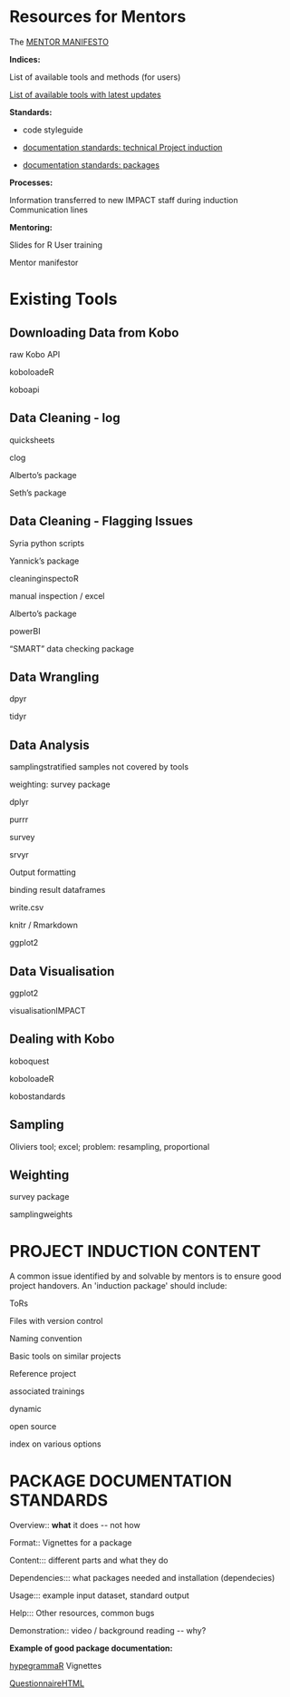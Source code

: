 # Resources for Mentors

The [MENTOR MANIFESTO](https://docs.google.com/document/d/1UFQSxqe6rjn9ouURwz09yC5_AqW7bqLbD0N_EKM5stQ/)

**Indices:**

List of available tools and methods (for users)

[List of available tools with latest
updates](https://docs.google.com/spreadsheets/d/17W58YnJAmeE3lSNVrIjvQaFwz83pfIiety8LTTTPOdI/edit#gid=809258519)

**Standards:**

-   code styleguide

-   [documentation standards: technical Project
    induction](https://docs.google.com/document/d/1uGhgCxbjoHPE8FdquklZxBMV-O68VKHlzP5_QdOPy6k/edit)

-   [documentation standards:
    packages](https://docs.google.com/document/d/1cZIX3Y5Iya0v8vxAT9hdXsXd-u5-fGQujTV7Oq9JVtg/edit)

**Processes:**

Information transferred to new IMPACT staff during induction  
Communication lines

**Mentoring:**

Slides for R User training

Mentor manifestor



# Existing Tools

## Downloading Data from Kobo

raw Kobo API

koboloadeR

koboapi

## Data Cleaning - log

quicksheets

clog

Alberto’s package

Seth’s package

## Data Cleaning - Flagging Issues

Syria python scripts

Yannick’s package

cleaninginspectoR

manual inspection / excel

Alberto’s package

powerBI

“SMART” data checking package

## Data Wrangling

dpyr

tidyr

## Data Analysis

samplingstratified samples not covered by tools

weighting: survey package

dplyr

purrr

survey

srvyr

Output formatting

binding result dataframes

write.csv

knitr / Rmarkdown

ggplot2

## Data Visualisation

ggplot2

visualisationIMPACT

## Dealing with Kobo

koboquest

koboloadeR

kobostandards

## Sampling

Oliviers tool; excel; problem: resampling, proportional

## Weighting

survey package

samplingweights


# PROJECT INDUCTION CONTENT

A common issue identified by and solvable by mentors is to ensure good project handovers. An 'induction package' should include:

ToRs

Files with version control

Naming convention

Basic tools on similar projects

Reference project

associated trainings

dynamic

open source

index on various options


# PACKAGE DOCUMENTATION STANDARDS

Overview:: **what** it does -- not how

Format:: Vignettes for a package

Content::: different parts and what they do

Dependencies::: what packages needed and installation (dependecies)

Usage::: example input dataset, standard output

Help::: Other resources, common bugs

Demonstration:: video / background reading -- why?

**Example of good package documentation:**

[hypegrammaR](https://github.com/mabafaba/hypegrammaR/blob/master/vignettes/the_grammar_of_hypothesis.Rmd)
Vignettes

[QuestionnaireHTML](https://github.com/hedibmustapha/QuestionnaireHTML)
